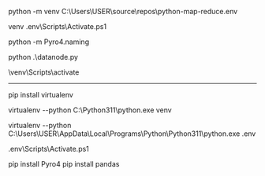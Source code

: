 python -m venv C:\Users\USER\source\repos\python-map-reduce\.env

venv .env\Scripts\Activate.ps1

python -m Pyro4.naming

python .\datanode.py



\venv\Scripts\activate





------------------

pip install virtualenv

virtualenv --python C:\Python311\python.exe venv



virtualenv --python C:\Users\USER\AppData\Local\Programs\Python\Python311\python.exe .env


.env\Scripts\Activate.ps1



pip install Pyro4
pip install pandas